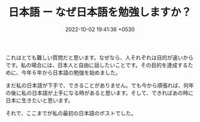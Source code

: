 ﻿---
layout: post
title:  "日本語 ー なぜ日本語を勉強しますか？"
date:   2022-10-02 19:41:36 +0530
categories: 日本語
---

これはとても難しい質問だと思います。なぜなら、人それぞれは目的が違いからです。私の場合には、日本人と自由に話したいことです。その目的を達成するために、今年６年から日本語の勉強を始めました。

まだ私の日本語が下手で、できることがありません。でも今から頑張れば、何年の後に私の日本語が上手になる時があると思います。そして、できればあの時に日本に生きたいと思います。

それで、ここまでが私の最初の日本語のポストでした。



